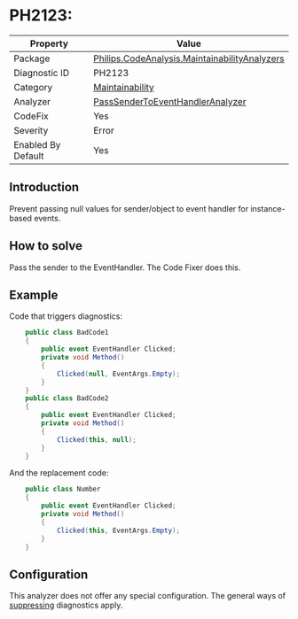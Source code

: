 # PH2123: 

| Property | Value  |
|--|--|
| Package | [Philips.CodeAnalysis.MaintainabilityAnalyzers](https://www.nuget.org/packages/Philips.CodeAnalysis.MaintainabilityAnalyzers) |
| Diagnostic ID | PH2123 |
| Category  | [Maintainability](../Maintainability.md) |
| Analyzer | [PassSenderToEventHandlerAnalyzer](https://github.com/philips-software/roslyn-analyzers/blob/master/Philips.CodeAnalysis.MaintainabilityAnalyzers/Maintainability/PassSenderToEventHandlerAnalyzer.cs)
| CodeFix  | Yes |
| Severity | Error |
| Enabled By Default | Yes |

## Introduction

Prevent passing null values for sender/object to event handler for instance-based events.

## How to solve

Pass the sender to the EventHandler. The Code Fixer does this.

## Example

Code that triggers diagnostics:
``` cs
    public class BadCode1 
    {
        public event EventHandler Clicked;
        private void Method() 
        { 
            Clicked(null, EventArgs.Empty);
        }
    }
    public class BadCode2 
    {
        public event EventHandler Clicked;
        private void Method() 
        { 
            Clicked(this, null);
        }
    }
```

And the replacement code:
``` cs
    public class Number 
    {
        public event EventHandler Clicked;
        private void Method() 
        { 
            Clicked(this, EventArgs.Empty);
        }
    }
```

## Configuration

This analyzer does not offer any special configuration. The general ways of [suppressing](https://learn.microsoft.com/en-us/dotnet/fundamentals/code-analysis/suppress-warnings) diagnostics apply.
